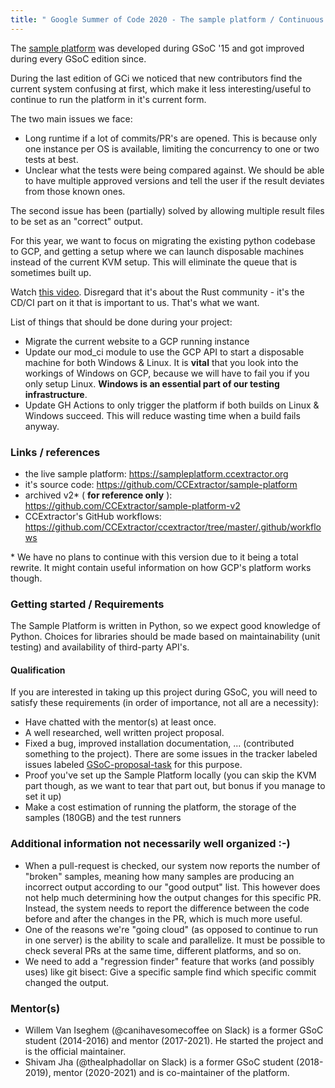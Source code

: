```yaml
---
title: " Google Summer of Code 2020 - The sample platform / Continuous integration revisited"
---
```


The [sample platform](https://sampleplatform.ccextractor.org) was developed during GSoC '15 and got improved during every GSoC edition since.

During the last edition of GCi we noticed that new contributors find the current system confusing at first, which make it less interesting/useful to continue to run the platform in it's current form.

The two main issues we face: 
- Long runtime if a lot of commits/PR's are opened. This is because only one instance per OS is available, limiting the concurrency to one or two tests at best.
- Unclear what the tests were being compared against. We should be able to have multiple approved versions and tell the user if the result deviates from those known ones.

The second issue has been (partially) solved by allowing multiple result files to be set as an "correct" output.

For this year, we want to focus on migrating the existing python codebase to GCP,
and getting a setup where we can launch disposable machines instead of the current
KVM setup. This will eliminate the queue that is sometimes built up.

Watch [this video](https://www.youtube.com/watch?v=407nwX6__70). Disregard that it's about the Rust community - it's the CD/CI part on it that is important to us. That's what we want.

List of things that should be done during your project:
- Migrate the current website to a GCP running instance
- Update our mod_ci module to use the GCP API to start a disposable machine for both Windows & Linux. It is **vital** that you look into the workings of Windows on GCP, because we will have to fail you if you only setup Linux. **Windows is an essential part of our testing infrastructure**.
- Update GH Actions to only trigger the platform if both builds on Linux & Windows succeed. This will reduce wasting time when a build fails anyway.

### Links / references
- the live sample platform: https://sampleplatform.ccextractor.org
- it's source code: https://github.com/CCExtractor/sample-platform
- archived v2\* ( **for reference only** ): https://github.com/CCExtractor/sample-platform-v2
- CCExtractor's GitHub workflows: https://github.com/CCExtractor/ccextractor/tree/master/.github/workflows

\* We have no plans to continue with this version due to it being a total rewrite. It might contain useful information on how GCP's platform works though.

### Getting started / Requirements

The Sample Platform is written in Python, so we expect good knowledge of Python. Choices for libraries should be made based on maintainability (unit testing) and availability of third-party API's.

#### Qualification

If you are interested in taking up this project during GSoC, you will need to satisfy these requirements (in order of importance, not all are a necessity):
- Have chatted with the mentor(s) at least once.
- A well researched, well written project proposal.
- Fixed a bug, improved installation documentation, ... (contributed something to the project). There are some issues in the tracker labeled issues labeled [GSoC-proposal-task](https://github.com/CCExtractor/sample-platform/issues?q=is%3Aissue+is%3Aopen+label%3AGSoC-proposal-task) for this purpose.
- Proof you've set up the Sample Platform locally (you can skip the KVM part though, as we want to tear that part out, but bonus if you manage to set it up)
- Make a cost estimation of running the platform, the storage of the samples (180GB) and the test runners

### Additional information not necessarily well organized :-)

- When a pull-request is checked, our system now reports the number of "broken" samples, meaning how many samples are producing an incorrect output according to our "good output" list. This however does not help much determining how the output changes for this specific PR. Instead, the system needs to report the difference between the code before and after the changes in the PR, which is much more useful. 
- One of the reasons we're "going cloud" (as opposed to continue to run in one server) is the ability to scale and parallelize. It must be possible to check several PRs at the same time, different platforms, and so on. 
- We need to add a "regression finder" feature that works (and possibly uses) like git bisect: Give a specific sample find which specific commit changed the output.

### Mentor(s)

- Willem Van Iseghem (@canihavesomecoffee on Slack) is a former GSoC student (2014-2016) and mentor (2017-2021). He started the project and is the official maintainer.
- Shivam Jha (@thealphadollar on Slack) is a former GSoC student (2018-2019), mentor (2020-2021) and is co-maintainer of the platform.
